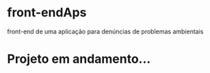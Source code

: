 # front-endAps
front-end de uma aplicação para denúncias de problemas ambientais

<h1>Projeto em andamento...</h1>
